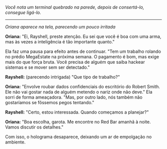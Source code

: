 _Você nota um terminal quebrado na parede, depois de consertá-lo, consegue ligá-lo._

---

_Oriana aparece na tela, parecendo um pouco irritada_

**Oriana:** "Ei, Rayshell, preste atenção. Eu sei que você é boa com uma arma, mas às vezes a inteligência é tão importante quanto."

Ela faz uma pausa para efeito antes de continuar. "Tem um trabalho rolando no prédio MegaEstate na próxima semana. O pagamento é bom, mas exige mais do que força bruta. Você precisa de alguém que saiba hackear sistemas e se mover sem ser detectado."

**Rayshell:** (parecendo intrigada) "Que tipo de trabalho?"

**Oriana:** "Envolve roubar dados confidenciais do escritório do Robert Smith. Ele não vai gostar nada de alguém metendo o nariz onde não deve." Ela sorri de forma ameaçadora. "Mas, por outro lado, nós também não gostaríamos se fôssemos pegos tentando."

**Rayshell:** "Certo, estou interessada. Quando começamos a planejar?"

**Oriana:** "Boa escolha, garota. Me encontre no Red Bar amanhã à noite. Vamos discutir os detalhes."

Com isso, o holograma desaparece, deixando um ar de empolgação no ambiente.
